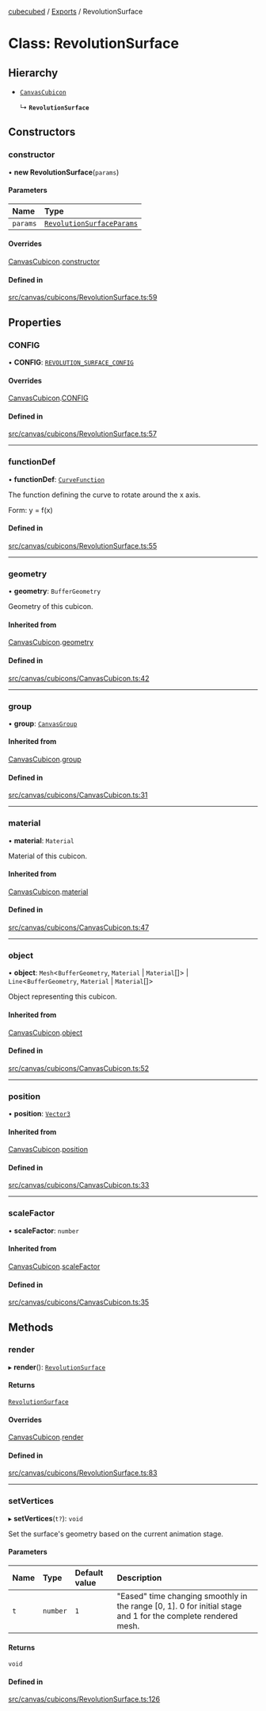 [cubecubed](/reference/README.md) / [Exports](/reference/modules.md) / RevolutionSurface

# Class: RevolutionSurface

## Hierarchy

- [`CanvasCubicon`](/reference/classes/CanvasCubicon.md)

  ↳ **`RevolutionSurface`**

## Constructors

### constructor

• **new RevolutionSurface**(`params`)

#### Parameters

| Name | Type |
| :------ | :------ |
| `params` | [`RevolutionSurfaceParams`](/reference/interfaces/RevolutionSurfaceParams.md) |

#### Overrides

[CanvasCubicon](/reference/classes/CanvasCubicon.md).[constructor](/reference/classes/CanvasCubicon.md#constructor)

#### Defined in

[src/canvas/cubicons/RevolutionSurface.ts:59](https://github.com/imaphatduc/cubecubed/blob/f64863c/src/canvas/cubicons/RevolutionSurface.ts#L59)

## Properties

### CONFIG

• **CONFIG**: [`REVOLUTION_SURFACE_CONFIG`](/reference/interfaces/REVOLUTION_SURFACE_CONFIG.md)

#### Overrides

[CanvasCubicon](/reference/classes/CanvasCubicon.md).[CONFIG](/reference/classes/CanvasCubicon.md#config)

#### Defined in

[src/canvas/cubicons/RevolutionSurface.ts:57](https://github.com/imaphatduc/cubecubed/blob/f64863c/src/canvas/cubicons/RevolutionSurface.ts#L57)

___

### functionDef

• **functionDef**: [`CurveFunction`](/reference/types/CurveFunction.md)

The function defining the curve to rotate around the x axis.

Form: y = f(x)

#### Defined in

[src/canvas/cubicons/RevolutionSurface.ts:55](https://github.com/imaphatduc/cubecubed/blob/f64863c/src/canvas/cubicons/RevolutionSurface.ts#L55)

___

### geometry

• **geometry**: `BufferGeometry`

Geometry of this cubicon.

#### Inherited from

[CanvasCubicon](/reference/classes/CanvasCubicon.md).[geometry](/reference/classes/CanvasCubicon.md#geometry)

#### Defined in

[src/canvas/cubicons/CanvasCubicon.ts:42](https://github.com/imaphatduc/cubecubed/blob/f64863c/src/canvas/cubicons/CanvasCubicon.ts#L42)

___

### group

• **group**: [`CanvasGroup`](/reference/classes/CanvasGroup.md)

#### Inherited from

[CanvasCubicon](/reference/classes/CanvasCubicon.md).[group](/reference/classes/CanvasCubicon.md#group)

#### Defined in

[src/canvas/cubicons/CanvasCubicon.ts:31](https://github.com/imaphatduc/cubecubed/blob/f64863c/src/canvas/cubicons/CanvasCubicon.ts#L31)

___

### material

• **material**: `Material`

Material of this cubicon.

#### Inherited from

[CanvasCubicon](/reference/classes/CanvasCubicon.md).[material](/reference/classes/CanvasCubicon.md#material)

#### Defined in

[src/canvas/cubicons/CanvasCubicon.ts:47](https://github.com/imaphatduc/cubecubed/blob/f64863c/src/canvas/cubicons/CanvasCubicon.ts#L47)

___

### object

• **object**: `Mesh`<`BufferGeometry`, `Material` \| `Material`[]\> \| `Line`<`BufferGeometry`, `Material` \| `Material`[]\>

Object representing this cubicon.

#### Inherited from

[CanvasCubicon](/reference/classes/CanvasCubicon.md).[object](/reference/classes/CanvasCubicon.md#object)

#### Defined in

[src/canvas/cubicons/CanvasCubicon.ts:52](https://github.com/imaphatduc/cubecubed/blob/f64863c/src/canvas/cubicons/CanvasCubicon.ts#L52)

___

### position

• **position**: [`Vector3`](/reference/classes/Vector3.md)

#### Inherited from

[CanvasCubicon](/reference/classes/CanvasCubicon.md).[position](/reference/classes/CanvasCubicon.md#position)

#### Defined in

[src/canvas/cubicons/CanvasCubicon.ts:33](https://github.com/imaphatduc/cubecubed/blob/f64863c/src/canvas/cubicons/CanvasCubicon.ts#L33)

___

### scaleFactor

• **scaleFactor**: `number`

#### Inherited from

[CanvasCubicon](/reference/classes/CanvasCubicon.md).[scaleFactor](/reference/classes/CanvasCubicon.md#scalefactor)

#### Defined in

[src/canvas/cubicons/CanvasCubicon.ts:35](https://github.com/imaphatduc/cubecubed/blob/f64863c/src/canvas/cubicons/CanvasCubicon.ts#L35)

## Methods

### render

▸ **render**(): [`RevolutionSurface`](/reference/classes/RevolutionSurface.md)

#### Returns

[`RevolutionSurface`](/reference/classes/RevolutionSurface.md)

#### Overrides

[CanvasCubicon](/reference/classes/CanvasCubicon.md).[render](/reference/classes/CanvasCubicon.md#render)

#### Defined in

[src/canvas/cubicons/RevolutionSurface.ts:83](https://github.com/imaphatduc/cubecubed/blob/f64863c/src/canvas/cubicons/RevolutionSurface.ts#L83)

___

### setVertices

▸ **setVertices**(`t?`): `void`

Set the surface's geometry based on the current animation stage.

#### Parameters

| Name | Type | Default value | Description |
| :------ | :------ | :------ | :------ |
| `t` | `number` | `1` | "Eased" time changing smoothly in the range [0, 1]. 0 for initial stage and 1 for the complete rendered mesh. |

#### Returns

`void`

#### Defined in

[src/canvas/cubicons/RevolutionSurface.ts:126](https://github.com/imaphatduc/cubecubed/blob/f64863c/src/canvas/cubicons/RevolutionSurface.ts#L126)
